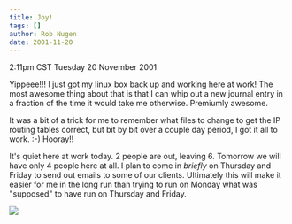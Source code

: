```yaml
---
title: Joy!
tags: []
author: Rob Nugen
date: 2001-11-20
---
```


<title></title>
<p class=date>2:11pm CST Tuesday 20 November 2001</p>

<p>Yippeee!!!  I just got my linux box back up and working here at
work!  The most awesome thing about that is that I can whip out a new
journal entry in a fraction of the time it would take me otherwise.
Premiumly awesome.</p>

<p>It was a bit of a trick for me to remember what files to change to
get the IP routing tables correct, but bit by bit over a couple day
period, I got it all to work.  :-)  Hooray!!</p>

<p>It's quiet here at work today.  2 people are out, leaving 6.
Tomorrow we will have only 4 people here at all.  I plan to come in
<em>briefly</em> on Thursday and Friday to send out emails to some of
our clients.  Ultimately this will make it easier for me in the long
run than trying to run on Monday what was "supposed" to have run on
Thursday and Friday.</p>

<p><img src='/images/rob/wL-ROB.gif'/></p>


